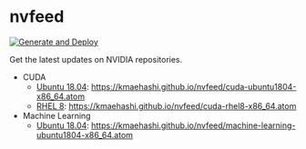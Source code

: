 # nvfeed

[![Generate and Deploy](https://github.com/kmaehashi/nvfeed/workflows/Generate%20and%20Deploy/badge.svg)](https://github.com/kmaehashi/nvfeed/actions?query=workflow%3A%22Generate+and+Deploy%22)

Get the latest updates on NVIDIA repositories.

* CUDA
    * [Ubuntu 18.04](https://developer.download.nvidia.com/compute/cuda/repos/ubuntu1804/x86_64/): https://kmaehashi.github.io/nvfeed/cuda-ubuntu1804-x86_64.atom
    * [RHEL 8](https://developer.download.nvidia.com/compute/cuda/repos/rhel8/x86_64/): https://kmaehashi.github.io/nvfeed/cuda-rhel8-x86_64.atom
* Machine Learning
    * [Ubuntu 18.04](https://developer.download.nvidia.com/compute/machine-learning/repos/ubuntu1804/x86_64/): https://kmaehashi.github.io/nvfeed/machine-learning-ubuntu1804-x86_64.atom
